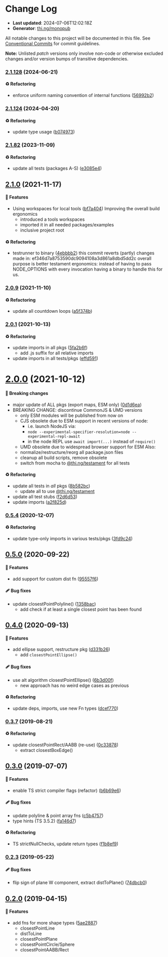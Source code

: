 # Change Log

- **Last updated**: 2024-07-06T12:02:18Z
- **Generator**: [thi.ng/monopub](https://thi.ng/monopub)

All notable changes to this project will be documented in this file.
See [Conventional Commits](https://conventionalcommits.org/) for commit guidelines.

**Note:** Unlisted _patch_ versions only involve non-code or otherwise excluded changes
and/or version bumps of transitive dependencies.

### [2.1.128](https://github.com/thi-ng/umbrella/tree/@thi.ng/geom-closest-point@2.1.128) (2024-06-21)

#### ♻️ Refactoring

- enforce uniform naming convention of internal functions ([56992b2](https://github.com/thi-ng/umbrella/commit/56992b2))

### [2.1.124](https://github.com/thi-ng/umbrella/tree/@thi.ng/geom-closest-point@2.1.124) (2024-04-20)

#### ♻️ Refactoring

- update type usage ([b074973](https://github.com/thi-ng/umbrella/commit/b074973))

### [2.1.82](https://github.com/thi-ng/umbrella/tree/@thi.ng/geom-closest-point@2.1.82) (2023-11-09)

#### ♻️ Refactoring

- update all tests (packages A-S) ([e3085e4](https://github.com/thi-ng/umbrella/commit/e3085e4))

## [2.1.0](https://github.com/thi-ng/umbrella/tree/@thi.ng/geom-closest-point@2.1.0) (2021-11-17)

#### 🚀 Features

- Using workspaces for local tools ([bf7a404](https://github.com/thi-ng/umbrella/commit/bf7a404))
  Improving the overall build ergonomics
  - introduced a tools workspaces
  - imported it in all needed packages/examples
  - inclusive project root

#### ♻️ Refactoring

- testrunner to binary ([4ebbbb2](https://github.com/thi-ng/umbrella/commit/4ebbbb2))
  this commit reverts (partly) changes made in:
  ef346d7a8753590dc9094108a3d861a8dbd5dd2c
  overall purpose is better testament ergonomics:
  instead of having to pass NODE_OPTIONS with every invocation
  having a binary to handle this for us.

### [2.0.9](https://github.com/thi-ng/umbrella/tree/@thi.ng/geom-closest-point@2.0.9) (2021-11-10)

#### ♻️ Refactoring

- update all countdown loops ([a5f374b](https://github.com/thi-ng/umbrella/commit/a5f374b))

### [2.0.1](https://github.com/thi-ng/umbrella/tree/@thi.ng/geom-closest-point@2.0.1) (2021-10-13)

#### ♻️ Refactoring

- update imports in all pkgs ([5fa2b6f](https://github.com/thi-ng/umbrella/commit/5fa2b6f))
  - add .js suffix for all relative imports
- update imports in all tests/pkgs ([effd591](https://github.com/thi-ng/umbrella/commit/effd591))

# [2.0.0](https://github.com/thi-ng/umbrella/tree/@thi.ng/geom-closest-point@2.0.0) (2021-10-12)

#### 🛑 Breaking changes

- major update of ALL pkgs (export maps, ESM only) ([0d1d6ea](https://github.com/thi-ng/umbrella/commit/0d1d6ea))
- BREAKING CHANGE: discontinue CommonJS & UMD versions
  - only ESM modules will be published from now on
  - CJS obsolete due to ESM support in recent versions of node:
    - i.e. launch NodeJS via:
    - `node --experimental-specifier-resolution=node --experimental-repl-await`
    - in the node REPL use `await import(...)` instead of `require()`
  - UMD obsolete due to widespread browser support for ESM
  Also:
  - normalize/restructure/reorg all package.json files
  - cleanup all build scripts, remove obsolete
  - switch from mocha to [@thi.ng/testament](https://github.com/thi-ng/umbrella/tree/main/packages/testament) for all tests

#### ♻️ Refactoring

- update all tests in _all_ pkgs ([8b582bc](https://github.com/thi-ng/umbrella/commit/8b582bc))
  - update all to use [@thi.ng/testament](https://github.com/thi-ng/umbrella/tree/main/packages/testament)
- update all test stubs ([f2d6d53](https://github.com/thi-ng/umbrella/commit/f2d6d53))
- update imports ([a2f825d](https://github.com/thi-ng/umbrella/commit/a2f825d))

### [0.5.4](https://github.com/thi-ng/umbrella/tree/@thi.ng/geom-closest-point@0.5.4) (2020-12-07)

#### ♻️ Refactoring

- update type-only imports in various tests/pkgs ([3fd9c24](https://github.com/thi-ng/umbrella/commit/3fd9c24))

## [0.5.0](https://github.com/thi-ng/umbrella/tree/@thi.ng/geom-closest-point@0.5.0) (2020-09-22)

#### 🚀 Features

- add support for custom dist fn ([95557f6](https://github.com/thi-ng/umbrella/commit/95557f6))

#### 🩹 Bug fixes

- update closestPointPolyline() ([1358bac](https://github.com/thi-ng/umbrella/commit/1358bac))
  - add check if at least a single closest point has been found

## [0.4.0](https://github.com/thi-ng/umbrella/tree/@thi.ng/geom-closest-point@0.4.0) (2020-09-13)

#### 🚀 Features

- add ellipse support, restructure pkg ([d331b26](https://github.com/thi-ng/umbrella/commit/d331b26))
  - add `closestPointEllipse()`

#### 🩹 Bug fixes

- use alt algorithm closestPointEllipse() ([6b3d00f](https://github.com/thi-ng/umbrella/commit/6b3d00f))
  - new approach has no weird edge cases as previous

#### ♻️ Refactoring

- update deps, imports, use new Fn types ([dcef770](https://github.com/thi-ng/umbrella/commit/dcef770))

### [0.3.7](https://github.com/thi-ng/umbrella/tree/@thi.ng/geom-closest-point@0.3.7) (2019-08-21)

#### ♻️ Refactoring

- update closestPointRect/AABB (re-use) ([0c33878](https://github.com/thi-ng/umbrella/commit/0c33878))
  - extract closestBoxEdge()

## [0.3.0](https://github.com/thi-ng/umbrella/tree/@thi.ng/geom-closest-point@0.3.0) (2019-07-07)

#### 🚀 Features

- enable TS strict compiler flags (refactor) ([b6b69e6](https://github.com/thi-ng/umbrella/commit/b6b69e6))

#### 🩹 Bug fixes

- update polyline & point array fns ([c5b4757](https://github.com/thi-ng/umbrella/commit/c5b4757))
- type hints (TS 3.5.2) ([fa146d7](https://github.com/thi-ng/umbrella/commit/fa146d7))

#### ♻️ Refactoring

- TS strictNullChecks, update return types ([f1b8ef9](https://github.com/thi-ng/umbrella/commit/f1b8ef9))

### [0.2.3](https://github.com/thi-ng/umbrella/tree/@thi.ng/geom-closest-point@0.2.3) (2019-05-22)

#### 🩹 Bug fixes

- flip sign of plane W component, extract distToPlane() ([74dbcb0](https://github.com/thi-ng/umbrella/commit/74dbcb0))

## [0.2.0](https://github.com/thi-ng/umbrella/tree/@thi.ng/geom-closest-point@0.2.0) (2019-04-15)

#### 🚀 Features

- add fns for more shape types ([5ae2887](https://github.com/thi-ng/umbrella/commit/5ae2887))
  - closestPointLine
  - distToLine
  - closestPointPlane
  - closestPointCircle/Sphere
  - closestPointAABB/Rect
